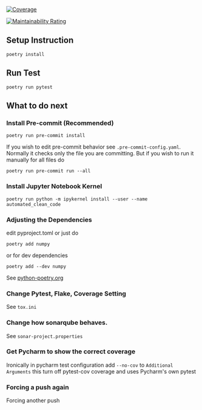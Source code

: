 [![Coverage](https://sonarcloud.io/api/project_badges/measure?project=jtlantz_automated-clean-code&metric=coverage)](https://sonarcloud.io/summary/new_code?id=jtlantz_automated-clean-code)

[![Maintainability Rating](https://sonarcloud.io/api/project_badges/measure?project=jtlantz_automated-clean-code&metric=sqale_rating)](https://sonarcloud.io/summary/new_code?id=jtlantz_automated-clean-code)

## Setup Instruction
```
poetry install
```

## Run Test
```
poetry run pytest
```

## What to do next

### Install Pre-commit (Recommended)
```
poetry run pre-commit install
```
If you wish to edit pre-commit behavior see ```.pre-commit-config.yaml```.
Normally it checks only the file you are committing. But if you wish to run it manually for all files do
```
poetry run pre-commit run --all
```

### Install Jupyter Notebook Kernel
```
poetry run python -m ipykernel install --user --name automated_clean_code
```

### Adjusting the Dependencies
edit pyproject.toml or just do
```
poetry add numpy
```
or for dev dependencies
```
poetry add --dev numpy
```
See [python-poetry.org](https://python-poetry.org/)

### Change Pytest, Flake, Coverage Setting
See ```tox.ini```

### Change how sonarqube behaves.
See ```sonar-project.properties```

### Get Pycharm to show the correct coverage
Ironically in pycharm test configuration add `--no-cov` to `Additional Arguments` this turn off pytest-cov coverage and uses Pycharm's own pytest

### Forcing a push again
Forcing another push
